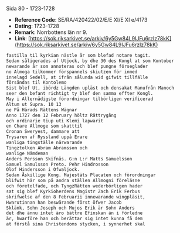 Sida 80 - 1723-1728

- **Reference Code**: SE/RA/420422/02/E/E XI/E XI e/4173
- **Dating**: 1723-1728
- **Remark**: Norrbottens län nr 9.
- **Link**: [https://sok.riksarkivet.se/arkiv/6y5Gw84L9IJFu6rzlz78kK](https://sok.riksarkivet.se/arkiv/6y5Gw84L9IJFu6rzlz78kK)

```txt linenums="1"
fastilla til kyrkian nästle år som blefad notare tagit.
Sedan såligerades af Utjock, by dhe 30 des Kongl at som Kontober
newarande år som annoteras och blef pungne förseglader
no Almoga tilkommer förspannels skiutzen för inmed
innelagd Sedell, at ifrån sålunda wid gifwit tillfälle
försändas til Kontolemo
Sist blef Ut, ibördz Längden upläst och densakat Manufrån Manoch
seer den befant richtigt ty blef den samma effter Kongl.
May i Allernådigste förordningar tilbörligen verificerad
Altum ut Supra. 10 13
ne På Härads Rättens Wägnar
Anno 1727 den 12 February höltz Rättrygång
och ordinarie tiup uti Klemi lapwarit
en Chare Allmoge som skatttil
Cronan Sweryest, dammare att
Trysaren af Ryssland uppå Erare
wanliga tingställe närwarande
Tingztolken Abram Abramsson och
wanlige Nämdeman
Anders Persson Skifnäs. G:n L:r Matts Samuelsson
Samuel Samulsson Preto. Pehr Hindrosson
Olof Hindersson i Ofwaljock.
Sedan Åskillige Kong. Majestäts Placaten och förordningar
blifwit här som på andra ställen Allmogni föreläsne
och företolfade, och TyngzRätten wederbörligen hader
sat sig blef Kyrkioherdens Magistr Zach Erik Ferbus
skrifwelse af den 8 Februarii innewarande wingpläsit,
Hwarutinnan han beswärande först öfwer Jacob
Sklänk, Sohn Joseph och Mujos Erik är Sohn Anders
det dhe ännu intet äro bättre Efinskan än i förledne
är, hwarföre han och berättar sig intet kunna få dem
at förstå sina Christendoms stycken, i synnerhet skal
```
